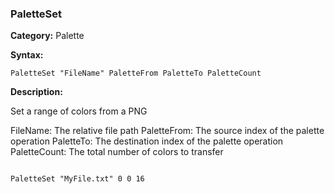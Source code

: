 ### PaletteSet

**Category:**
Palette

**Syntax:**

```scorpionengine
PaletteSet "FileName" PaletteFrom PaletteTo PaletteCount
```

**Description:**

Set a range of colors from a PNG

FileName: The relative file path
PaletteFrom: The source index of the palette operation
PaletteTo: The destination index of the palette operation
PaletteCount: The total number of colors to transfer

```scorpionengine

PaletteSet "MyFile.txt" 0 0 16

```
